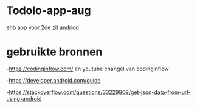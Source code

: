 # Todolo-app-aug
 ehb app voor 2de zit andriod

# gebruikte bronnen

-https://codinginflow.com/ en youtube changel van codinginflow

-https://developer.android.com/guide

-https://stackoverflow.com/questions/33229869/get-json-data-from-url-using-android